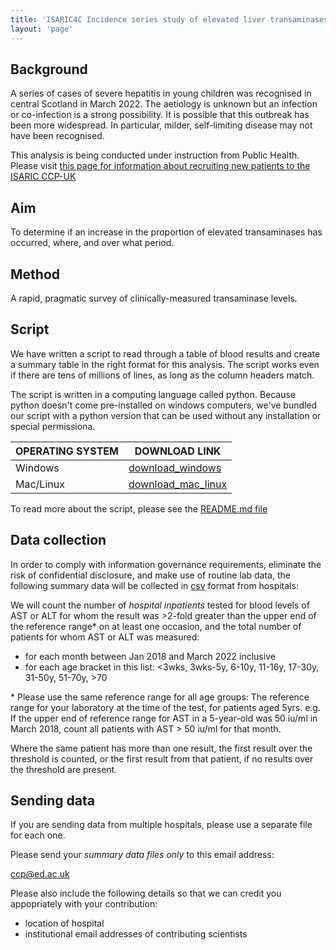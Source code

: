 ```yaml
---
title: 'ISARIC4C Incidence series study of elevated liver transaminases'
layout: 'page'
---
```


<!--
Contributors
Iain Jones

Clark Russel
Maaike Swets
Geert Groenveld
Calum Semple

Louisa Pollock
Kenneth Baillie

build:
pandoc index.md -o pdf
-->

## Background 

A series of cases of severe hepatitis in young children was recognised in central Scotland in March 2022. The aetiology is unknown but an infection or co-infection is a strong possibility. It is possible that this outbreak has been more widespread. In particular, milder, self-limiting disease may not have been recognised. 

This analysis is being conducted under instruction from Public Health.
Please visit [this page for information about recruiting new patients to the ISARIC CCP-UK](https://isaric4c.net/hepatitis)


## Aim

To determine if an increase in the proportion of elevated transaminases has occurred, where, and over what period. 

## Method

A rapid, pragmatic survey of clinically-measured transaminase levels. 

## Script

We have written a script to read through a table of blood results and create a summary table in the right format for this analysis. The script works even if there are tens of millions of lines, as long as the column headers match. 

The script is written in a computing language called python. Because python doesn't come pre-installed on windows computers, we've bundled our script with a python version that can be used without any installation or special permissiona.

OPERATING SYSTEM | DOWNLOAD LINK
----- | ------
Windows | [download_windows](AST_ALT_counter_win.zip)
Mac/Linux | [download_mac_linux](AST_ALT_counter.zip)

To read more about the script, please see the [README.md file](code/README.md)

## Data collection

In order to comply with information governance requirements, eliminate the risk of confidential disclosure, and make use of routine lab data, the following summary data will be collected in [csv](template.csv) format from hospitals:

We will count the number of *hospital inpatients* tested for blood levels of AST or ALT for whom the result was >2-fold greater than the upper end of the reference range\* on at least one occasion, and the total number of patients for whom AST or ALT was measured:

- for each month between Jan 2018 and March 2022 inclusive
- for each age bracket in this list: <3wks, 3wks-5y, 6-10y, 11-16y, 17-30y, 31-50y, 51-70y, >70

\* Please use the same reference range for all age groups: The reference range for your laboratory at the time of the test, for patients aged 5yrs. e.g. If the upper end of reference range for AST in a 5-year-old was 50 iu/ml in March 2018, count all patients with AST > 50 iu/ml for that month.

Where the same patient has more than one result, the first result over the threshold is counted, or the first result from that patient, if no results over the threshold are present.


## Sending data

If you are sending data from multiple hospitals, please use a separate file for each one.

Please send your *summary data files only* to this email address: 

ccp@ed.ac.uk

Please also include the following details so that we can credit you appopriately with your contribution:

- location of hospital
- institutional email addresses of contributing scientists
























